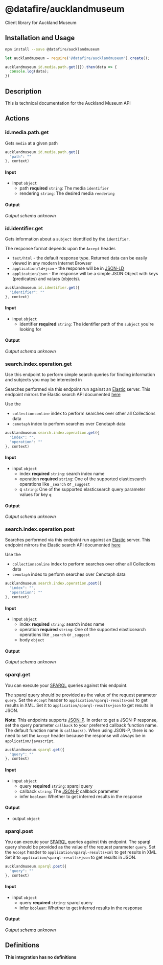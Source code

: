 # @datafire/aucklandmuseum

Client library for Auckland Museum

## Installation and Usage
```bash
npm install --save @datafire/aucklandmuseum
```
```js
let aucklandmuseum = require('@datafire/aucklandmuseum').create();

aucklandmuseum.id.media.path.get({}).then(data => {
  console.log(data);
})
```

## Description

This is technical documentation for the Auckland Museum API


## Actions

### id.media.path.get
Gets `media` at a given path



```js
aucklandmuseum.id.media.path.get({
  "path": ""
}, context)
```

#### Input
* input `object`
  * path **required** `string`: The media `identifier`
  * rendering `string`: The desired media `rendering`

#### Output
*Output schema unknown*

### id.identifier.get
Gets information about a `subject` identified by the `identifier`.

The response format depends upon the `Accept` header.
  - `text/html` - the default response type. Returned data can be easily viewed in any modern Internet Browser
  - `application/ld+json` - the response will be in [JSON-LD](http://json-ld.org/)
  - `application/json` - the response will be a simple JSON Object with keys (predicates) and values (objects).



```js
aucklandmuseum.id.identifier.get({
  "identifier": ""
}, context)
```

#### Input
* input `object`
  * identifier **required** `string`: The identifier path of the `subject` you're looking for

#### Output
*Output schema unknown*

### search.index.operation.get
Use this endpoint to perform simple search queries for finding information and subjects you may be interested in

Searches performed via this endpoint run against an [Elastic](www.elastic.co) server. This endpoint mirrors the Elastic search API documented [here](https://www.elastic.co/guide/en/elasticsearch/reference/1.5/search-search.html)

Use the
  - `collectionsonline` index to perform searches over other all
Collections data
  - `cenotaph` index to perform searches over Cenotaph data



```js
aucklandmuseum.search.index.operation.get({
  "index": "",
  "operation": ""
}, context)
```

#### Input
* input `object`
  * index **required** `string`: search index name
  * operation **required** `string`: One of the supported elasticsearch operations like `_search` or `_suggest`
  * q `string`: One of the supported elasticsearch query parameter values for key `q`

#### Output
*Output schema unknown*

### search.index.operation.post
Searches performed via this endpoint run against an [Elastic](www.elastic.co) server. This endpoint mirrors the Elastic search API documented [here](https://www.elastic.co/guide/en/elasticsearch/reference/1.5/search-search.html)

Use the
  - `collectionsonline` index to perform searches over other all Collections data
  - `cenotaph` index to perform searches over Cenotaph data



```js
aucklandmuseum.search.index.operation.post({
  "index": "",
  "operation": ""
}, context)
```

#### Input
* input `object`
  * index **required** `string`: search index name
  * operation **required** `string`: One of the supported elasticsearch operations like `_search` or `_suggest`
  * body `object`

#### Output
*Output schema unknown*

### sparql.get
You can execute your [SPARQL](http://www.w3.org/TR/rdf-sparql-query/) queries against this endpoint.

The sparql query should be provided as the value of the request parameter `query`.
Set the `Accept` header to `application/sparql-results+xml` to get results in XML. Set it to `application/sparql-results+json` to get results in JSON. 

**Note:** This endpoints supports [JSON-P](http://json-p.org/). In order to get a JSON-P response, set the query parameter `callback` to your preferred callback function name. The default function name is `callback()`. When using JSON-P, there is no need to set the `Accept` header because the response will always be in `application/javascript`.



```js
aucklandmuseum.sparql.get({
  "query": ""
}, context)
```

#### Input
* input `object`
  * query **required** `string`: sparql query
  * callback `string`: The [JSON-P](http://json-p.org/) callback parameter
  * infer `boolean`: Whether to get inferred results in the response

#### Output
* output `object`

### sparql.post
You can execute your [SPARQL](http://www.w3.org/TR/rdf-sparql-query/) queries against this endpoint.
The sparql query should be provided as the value of the request parameter `query`.
Set the `Accept` header to `application/sparql-results+xml` to get results in XML. Set it to `application/sparql-results+json` to get results in JSON. 



```js
aucklandmuseum.sparql.post({
  "query": ""
}, context)
```

#### Input
* input `object`
  * query **required** `string`: sparql query
  * infer `boolean`: Whether to get inferred results in the response

#### Output
*Output schema unknown*



## Definitions

**This integration has no definitions**
